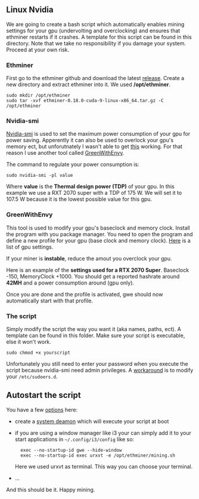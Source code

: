 ## Linux Nvidia

We are going to create a bash script which automatically enables mining settings for your gpu (undervolting and overclocking) and ensures that ethminer restarts if it crashes. A template for this script can be found in this directory. Note that we take no responsibility if you damage your system. Proceed at your own risk.

### Ethminer

First go to the ethminer github and download the latest [release](https://github.com/ethereum-mining/ethminer/releases).
Create a new directory and extract ethminer into it. We used **/opt/ethminer**.

    sudo mkdir /opt/ethminer
    sudo tar -xvf ethminer-0.18.0-cuda-9-linux-x86_64.tar.gz -C /opt/ethminer

### Nvidia-smi

[Nvidia-smi](https://developer.nvidia.com/nvidia-system-management-interface) is used to set the maximum power consumption of your gpu for power saving. Apperently it can also be used to overlock your gpu's memory ect, but unforutnately I wasn't able to get [this](https://wiki.archlinux.org/index.php/NVIDIA/Tips_and_tricks#Overclocking_and_cooling) working.
For that reason I use another tool called [GreenWithEnvy](https://gitlab.com/leinardi/gwe).

The command to regulate your power consumption is:

    sudo nvidia-smi -pl value

Where **value** is the **Thermal design power (TDP)** of your gpu. In this example we use a RXT 2070 super with a TDP of 175 W. We will set it to 107.5 W because it is the lowest possible value for this gpu.

### GreenWithEnvy

This tool is used to modify your gpu's baseclock and memory clock.
Install the program with you package manager.
You need to open the program and define a new profile for your gpu (base clock and memory clock). [Here](https://2miners.com/blog/how-to-overclock-nvidia-and-amd-graphics-cards-on-different-algorithms/) is a list of gpu settings.

If your miner is **instable**, reduce the amout you overclock your gpu.

Here is an example of the **settings used for a RTX 2070 Super**. Baseclock -150, MemoryClock +1000. You should get a reported hashrate around **42MH** and a power consumption around  (gpu only). 

Once you are done and the profile is activated, gwe should now automatically start with that profile.

### The script

Simply modify the script the way you want it (aka names, paths, ect). A template can be found in this folder. Make sure your script is executable, else it won't work.

    sudo chmod +x yourscript

Unfortunately you still need to enter your password when you execute the script because nvidia-smi need admin privileges. A [workaround](https://wiki.archlinux.org/index.php/sudo#Configure_sudo_using_drop-in_files_in_/etc/sudoers.d) is to modify your `/etc/sudoers.d`.

## Autostart the script

You have a few [options](https://wiki.archlinux.org/index.php/autostarting) here:

- create a [system deamon](https://wiki.archlinux.org/index.php/systemd#Examples) which will execute your script at boot
- if you are using a window manager like i3 your can simply add it to your start applications in `~/.config/i3/config` like so:
        
        exec --no-startup-id gwe --hide-window
        exec --no-startup-id exec urxvt -e /opt/ethminer/mining.sh
     
     Here we used urxvt as terminal. This way you can choose your terminal.
- ...

And this should be it. Happy mining.
